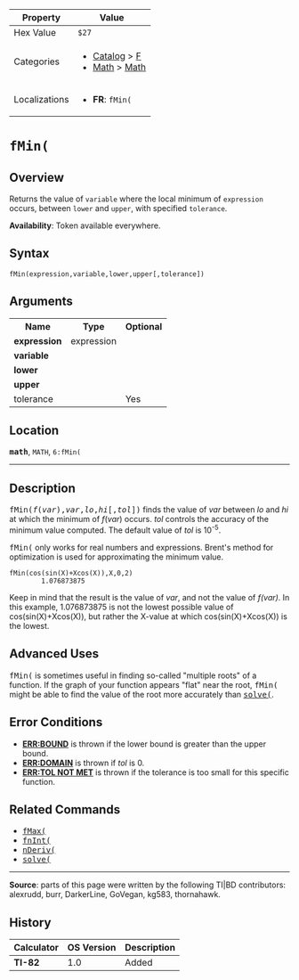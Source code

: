 | Property      | Value |
|---------------|-------|
| Hex Value     | `$27`|
| Categories    | <ul><li>[Catalog](<../categories/Catalog.md>) > [F](<../categories/Catalog.md#F>)</li><li>[Math](<../categories/Math.md>) > [Math](<../categories/Math.md#Math>)</li></ul> |
| Localizations | <ul><li><b>FR</b>: `fMin(`</li></ul> |

# `fMin(`

## Overview
Returns the value of `variable` where the local minimum of `expression` occurs, between `lower` and `upper`, with specified `tolerance`.


<b>Availability</b>: Token available everywhere.

## Syntax
`fMin(expression,variable,lower,upper[,tolerance])`

## Arguments
<table>
<tr><th>Name</th><th>Type</th><th>Optional</th></tr>

<tr><td><b>expression</b></td><td>expression</td><td></td></tr>

<tr><td><b>variable</b></td><td></td><td></td></tr>

<tr><td><b>lower</b></td><td></td><td></td></tr>

<tr><td><b>upper</b></td><td></td><td></td></tr>

<tr><td>tolerance</td><td></td><td>Yes</td></tr>

</table>

## Location
<tt><kbd><b>math</b></kbd></tt>, `MATH`, `6:fMin(`
<hr>

## Description

<tt>fMin(<em>f</em>(<em>var</em>),<em>var</em>,<em>lo</em>,<em>hi</em>[,<em>tol</em>])</tt> finds the value of _var_ between _lo_ and _hi_ at which the minimum of _f_(_var_) occurs. _tol_ controls the accuracy of the minimum value computed. The default value of _tol_ is 10<sup>-5</sup>.

<tt>fMin(</tt> only works for real numbers and expressions. Brent's method for optimization is used for approximating the minimum value.

```ti-basic
fMin(cos(sin(X)+Xcos(X)),X,0,2)
        1.076873875
```

Keep in mind that the result is the value of _var_, and not the value of _f(var)_. In this example, 1.076873875 is not the lowest possible value of cos(sin(X)+Xcos(X)), but rather the X-value at which cos(sin(X)+Xcos(X)) is the lowest.

## Advanced Uses

<tt>fMin(</tt> is sometimes useful in finding so-called "multiple roots" of a function. If the graph of your function appears "flat" near the root, <tt>fMin(</tt> might be able to find the value of the root more accurately than <tt><a href="solve(.md">solve(</a></tt>.

## Error Conditions

*   **[ERR:BOUND](errors#bound)** is thrown if the lower bound is greater than the upper bound.
*   **[ERR:DOMAIN](errors#domain)** is thrown if _tol_ is 0.
*   **[ERR:TOL NOT MET](errors#tolnotmet)** is thrown if the tolerance is too small for this specific function.

## Related Commands

*   <tt><a href="fMax(.md">fMax(</a></tt>
*   <tt><a href="fnInt(.md">fnInt(</a></tt>
*   <tt><a href="nDeriv(.md">nDeriv(</a></tt>
*   <tt><a href="solve(.md">solve(</a></tt>

* * *

**Source**: parts of this page were written by the following TI|BD contributors: alexrudd, burr, DarkerLine, GoVegan, kg583, thornahawk.

## History
| Calculator | OS Version | Description |
|------------|------------|-------------|
| <b>TI-82</b> | 1.0 | Added |


